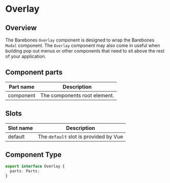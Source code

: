 # Overlay

## Overview
The Barebones `Overlay` component is designed to wrap the Barebones `Modal` component. The `Overlay` component may also come in useful when building pop out menus or other components that need to sit above the rest of your application.

## Component parts

| Part name | Description |
|-----------|-------------|
| component | The components root element. |

## Slots

| Slot name | Description |
|-----------|-------------|
| default | The `default` slot is provided by Vue |

## Component Type

```ts
export interface Overlay {
  parts: Parts;
}
```